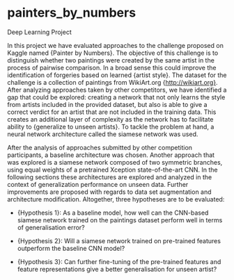 # painters_by_numbers
Deep Learning Project

In this project we have evaluated approaches to the challenge proposed on Kaggle named {Painter by Numbers}. The objective of this challenge is to distinguish whether two paintings were created by the same artist in the process of pairwise comparison. In a broad sense this could improve the identification of forgeries based on learned {artist style}. The dataset for the challenge is a collection of paintings from WikiArt.org {http://wikiart.org}. After analyzing approaches taken by other competitors, we have identified a gap that could be explored: creating a network that not only learns the style from artists included in the provided dataset, but also is able to give a correct verdict for an artist that are not included in the training data. This creates an additional layer of complexity as the network has to facilitate ability to {generalize to unseen artists}. To tackle the problem at hand, a neural network architecture called the siamese network was used.

After the analysis of approaches submitted by other competition participants, a baseline architecture was chosen. Another approach that was explored is a siamese network composed of two symmetric branches, using equal weights of a pretrained Xception state-of-the-art CNN. In the following sections these architectures are explored  and analyzed in the context of generalization performance on unseen data. Further improvements are proposed with regards to data set augmentation and architecture modification. Altogether, three hypotheses are to be evaluated:

* {Hypothesis 1}: As a baseline model, how well can the CNN-based siamese network trained on the paintings dataset perform well in terms of generalisation error?
    
* {Hypothesis 2}: Will a siamese network trained on pre-trained features outperform the baseline CNN model? 
    
* {Hypothesis 3}: Can further fine-tuning of the pre-trained features and feature representations give a better generalisation for unseen artist?

